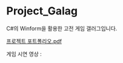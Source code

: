 # Project_Galag

C#의 Winform을 활용한 고전 게임 갤러그입니다.

[프로젝트 포트폴리오.pdf](https://github.com/Seon-dongun/Project_Galag/raw/main/프로젝트_포트폴리오.pdf)

게임 시연 영상 : 
